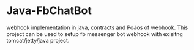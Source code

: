 # Java-FbChatBot
webhook implementation in java, contracts and PoJos of webhook.
This project can be used to setup fb messenger bot webhook with exisitng tomcat/jetty/java project.
